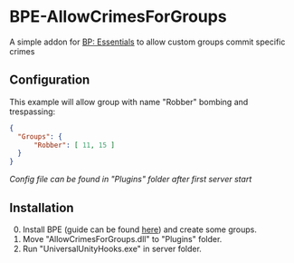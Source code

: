 # BPE-AllowCrimesForGroups

A simple addon for [BP: Essentials](https://userr00t.github.io/BP-Essentials/) to allow custom groups commit specific crimes

## Configuration

This example will allow group with name "Robber" bombing and trespassing:
```json
{
  "Groups": {
      "Robber": [ 11, 15 ]
  }
}
```
*Config file can be found in "Plugins" folder after first server start*

## Installation

0. Install BPE (guide can be found [here](https://userr00t.github.io/BP-Essentials/#Installation)) and create some groups.
1. Move "AllowCrimesForGroups.dll" to "Plugins" folder.
2. Run "UniversalUnityHooks.exe" in server folder.
